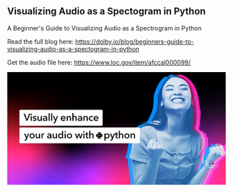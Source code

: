 ## Visualizing Audio as a Spectogram in Python
A Beginner's Guide to Visualizing Audio as a Spectrogram in Python

Read the full blog here:
https://dolby.io/blog/beginners-guide-to-visualizing-audio-as-a-spectogram-in-python

Get the audio file here: https://www.loc.gov/item/afccal000099/


![title card](Visualizing_Audio_as_a_Spectogram.jpg)
